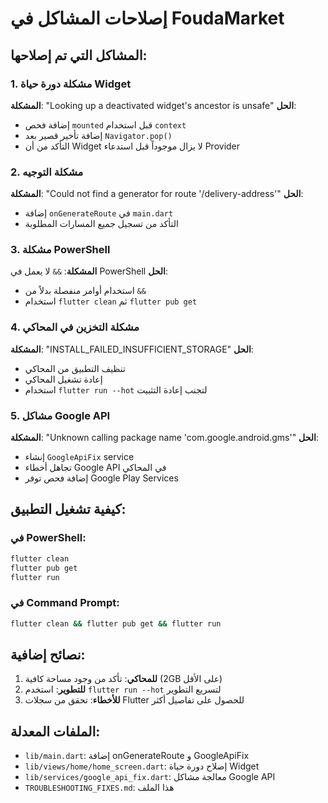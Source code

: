 # إصلاحات المشاكل في FoudaMarket

## المشاكل التي تم إصلاحها:

### 1. مشكلة دورة حياة Widget
**المشكلة**: "Looking up a deactivated widget's ancestor is unsafe"
**الحل**: 
- إضافة فحص `mounted` قبل استخدام `context`
- إضافة تأخير قصير بعد `Navigator.pop()`
- التأكد من أن Widget لا يزال موجوداً قبل استدعاء Provider

### 2. مشكلة التوجيه
**المشكلة**: "Could not find a generator for route '/delivery-address'"
**الحل**:
- إضافة `onGenerateRoute` في `main.dart`
- التأكد من تسجيل جميع المسارات المطلوبة

### 3. مشكلة PowerShell
**المشكلة**: `&&` لا يعمل في PowerShell
**الحل**:
- استخدام أوامر منفصلة بدلاً من `&&`
- استخدام `flutter clean` ثم `flutter pub get`

### 4. مشكلة التخزين في المحاكي
**المشكلة**: "INSTALL_FAILED_INSUFFICIENT_STORAGE"
**الحل**:
- تنظيف التطبيق من المحاكي
- إعادة تشغيل المحاكي
- استخدام `flutter run --hot` لتجنب إعادة التثبيت

### 5. مشاكل Google API
**المشكلة**: "Unknown calling package name 'com.google.android.gms'"
**الحل**:
- إنشاء `GoogleApiFix` service
- تجاهل أخطاء Google API في المحاكي
- إضافة فحص توفر Google Play Services

## كيفية تشغيل التطبيق:

### في PowerShell:
```powershell
flutter clean
flutter pub get
flutter run
```

### في Command Prompt:
```cmd
flutter clean && flutter pub get && flutter run
```

## نصائح إضافية:

1. **للمحاكي**: تأكد من وجود مساحة كافية (2GB على الأقل)
2. **للتطوير**: استخدم `flutter run --hot` لتسريع التطوير
3. **للأخطاء**: تحقق من سجلات Flutter للحصول على تفاصيل أكثر

## الملفات المعدلة:

- `lib/main.dart`: إضافة onGenerateRoute و GoogleApiFix
- `lib/views/home/home_screen.dart`: إصلاح دورة حياة Widget
- `lib/services/google_api_fix.dart`: معالجة مشاكل Google API
- `TROUBLESHOOTING_FIXES.md`: هذا الملف 